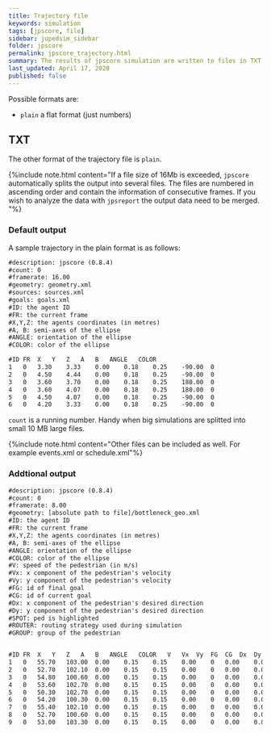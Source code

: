 ```yaml
---
title: Trajectory file
keywords: simulation
tags: [jpscore, file]
sidebar: jupedsim_sidebar
folder: jpscore
permalink: jpscore_trajectory.html
summary: The results of jpscore simulation are written to files in TXT format. This format can be used by other JuPedSim modules.
last_updated: April 17, 2020
published: false
---
```


Possible formats are:

- `plain` a flat format (just numbers)

## TXT
The other format of the trajectory file is `plain`.

{%include note.html content="If a file size of 16Mb is exceeded, `jpscore` automatically splits the output into several files. The files are numbered in ascending order and contain the information of consecutive frames. If you wish to analyze the data with `jpsreport` the output data need to be merged. "%}

### Default output
A sample trajectory in the plain format is as follows:

```xml
#description: jpscore (0.8.4)
#count: 0
#framerate: 16.00
#geometry: geometry.xml
#sources: sources.xml
#goals: goals.xml
#ID: the agent ID
#FR: the current frame
#X,Y,Z: the agents coordinates (in metres)
#A, B: semi-axes of the ellipse
#ANGLE: orientation of the ellipse
#COLOR: color of the ellipse

#ID	FR	X	Y	Z	A	B	ANGLE	COLOR
1	0	3.30	3.33	0.00	0.18	0.25	-90.00	0
2	0	4.50	4.44	0.00	0.18	0.25	-90.00	0
3	0	3.60	3.70	0.00	0.18	0.25	180.00	0
4	0	3.60	4.07	0.00	0.18	0.25	180.00	0
5	0	4.50	4.07	0.00	0.18	0.25	-90.00	0
6	0	4.20	3.33	0.00	0.18	0.25	-90.00	0
```
`count` is a running number. Handy when big simulations are splitted into small 10 MB large files.

{%include note.html content="Other files can be included as well. For example events.xml or schedule.xml"%}

### Addtional output
```xml
#description: jpscore (0.8.4)
#count: 0
#framerate: 8.00
#geometry: [absolute path to file]/bottleneck_geo.xml
#ID: the agent ID
#FR: the current frame
#X,Y,Z: the agents coordinates (in metres)
#A, B: semi-axes of the ellipse
#ANGLE: orientation of the ellipse
#COLOR: color of the ellipse
#V: speed of the pedestrian (in m/s)
#Vx: x component of the pedestrian's velocity
#Vy: y component of the pedestrian's velocity
#FG: id of final goal
#CG: id of current goal
#Dx: x component of the pedestrian's desired direction
#Dy: y component of the pedestrian's desired direction
#SPOT: ped is highlighted
#ROUTER: routing strategy used during simulation
#GROUP: group of the pedestrian


#ID	FR	X	Y	Z	A	B	ANGLE	COLOR	V	Vx	Vy	FG	CG	Dx	Dy	SPOT	ROUTER	GROUP
1	0	55.70	103.00	0.00	0.15	0.15	0.00	0	0.00	0.00	0.00	0	16	0.00	0.00	0	2	1
2	0	52.70	102.10	0.00	0.15	0.15	0.00	0	0.00	0.00	0.00	0	16	0.00	0.00	0	2	1
3	0	54.80	100.60	0.00	0.15	0.15	0.00	0	0.00	0.00	0.00	0	16	0.00	0.00	0	2	1
4	0	53.60	102.70	0.00	0.15	0.15	0.00	0	0.00	0.00	0.00	0	16	0.00	0.00	0	2	1
5	0	50.30	102.70	0.00	0.15	0.15	0.00	0	0.00	0.00	0.00	0	16	0.00	0.00	0	2	1
6	0	54.20	100.30	0.00	0.15	0.15	0.00	0	0.00	0.00	0.00	0	16	0.00	0.00	0	2	1
7	0	55.40	102.10	0.00	0.15	0.15	0.00	0	0.00	0.00	0.00	0	16	0.00	0.00	0	2	1
8	0	52.70	100.60	0.00	0.15	0.15	0.00	0	0.00	0.00	0.00	0	16	0.00	0.00	0	2	1
9	0	53.00	103.30	0.00	0.15	0.15	0.00	0	0.00	0.00	0.00	0	16	0.00	0.00	0	2	1
```

